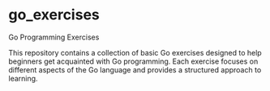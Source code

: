 # go_exercises
Go Programming Exercises

This repository contains a collection of basic Go exercises designed to help beginners get acquainted with Go programming. Each exercise focuses on different aspects of the Go language and provides a structured approach to learning.


